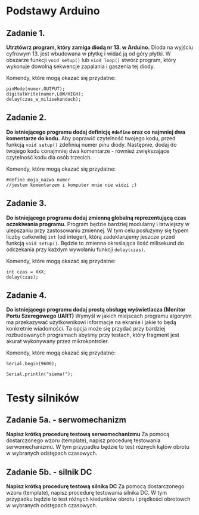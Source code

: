 # Podstawy Arduino

## Zadanie 1.

**Utrztówrz program, który zamiga diodą nr 13. w Arduino.**
Dioda na wyjściu cyfrowym 13. jest wbudowana w płytkę i widać ją od góry płytki. W obszarze funkcji `void setup()` lub `viod loop()` stwórz program, który wykonuje dowolną sekwencje zapalania i gaszenia tej diody.

Komendy, które mogą okazać się przydatne:
```
pinMode(numer,OUTPUT);
digitalWrite(numer,LOW/HIGH);
delay(czas_w_milisekundach);
```

## Zadanie 2.

**Do istniejącego programu dodaj definicję `#define` oraz co najmniej dwa komentarze do kodu.**
Aby poprawić czytelność twojego kodu, przed funkcją `void setup()` zdefiniuj numer pinu diody. Następnie, dodaj do twojego kodu conajmniej dwa komentarze - również zwiększające czytelność kodu dla osób trzecich.

Komendy, które mogą okazać się przydatne:
```
#define moja_nazwa numer
//jestem komentarzem i komputer mnie nie widzi ;)
```

## Zadanie 3.

**Do istniejącego programu dodaj zmienną globalną reprezentującą czas oczekiwania programu.**
Program będzie bardziej modularny i łatwiejszy w ulepszaniu przy zastosowaniu zmiennej. W tym celu posłużymy się typem liczby całkowitej `int` (od integer), którą zadeklarujemy jeszcze przed funkcją `void setup()`. Będzie to zmienna określająca ilość milisekund do odczekania przy każdym wywołaniu funkcji `delay(czas)`.

Komendy, które mogą okazać się przydatne:
```
int czas = XXX;
delay(czas);
```

## Zadanie 4.

**Do istniejącego programu dodaj prostą obsługę wyświetlacza (Monitor Portu Szeregowego UART)**
Wymyśl w jakich miejscach programu algorytm ma przekazywać użytkownikowi informacje na ekranie i jakie to będą konkretnie wiadomości. Ta opcja może się przydać przy bardziej rozbudowanych programach abyśmy przy testach, który fragment jest akurat wykonywany przez mikrokontroler.

Komendy, które mogą okazać się przydatne:
```
Serial.begin(9600);

Serial.println("siema!");
```

# Testy silników

## Zadanie 5a. - serwomechanizm

**Napisz krótką procedurę testową serwomechanizmu**
Za pomocą dostarczonego wzoru (template), napisz procedurę testowania serwomechanizmu. W tym przypadku będzie to test różnych kątów obrotu w wybranych odstępach czasowych.

## Zadanie 5b. - silnik DC

**Napisz krótką procedurę testową silnika DC**
Za pomocą dostarczonego wzoru (template), napisz procedurę testowania silnika DC. W tym przypadku będzie to test różnych kiedunków obrotu i prędkości obrotowch w wybranych odstępach czasowych.
